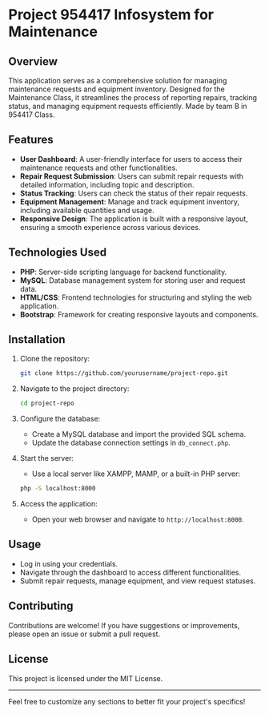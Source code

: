 
# Project 954417 Infosystem for Maintenance

## Overview

This application serves as a comprehensive solution for managing maintenance requests and equipment inventory. Designed for the Maintenance Class, it streamlines the process of reporting repairs, tracking status, and managing equipment requests efficiently.
Made by team B in 954417 Class.

## Features

- **User Dashboard**: A user-friendly interface for users to access their maintenance requests and other functionalities.
- **Repair Request Submission**: Users can submit repair requests with detailed information, including topic and description.
- **Status Tracking**: Users can check the status of their repair requests.
- **Equipment Management**: Manage and track equipment inventory, including available quantities and usage.
- **Responsive Design**: The application is built with a responsive layout, ensuring a smooth experience across various devices.

## Technologies Used

- **PHP**: Server-side scripting language for backend functionality.
- **MySQL**: Database management system for storing user and request data.
- **HTML/CSS**: Frontend technologies for structuring and styling the web application.
- **Bootstrap**: Framework for creating responsive layouts and components.

## Installation

1. Clone the repository:
   ```bash
   git clone https://github.com/yourusername/project-repo.git
   ```
2. Navigate to the project directory:
   ```bash
   cd project-repo
   ```
3. Configure the database:
   - Create a MySQL database and import the provided SQL schema.
   - Update the database connection settings in `db_connect.php`.

4. Start the server:
   - Use a local server like XAMPP, MAMP, or a built-in PHP server:
   ```bash
   php -S localhost:8000
   ```

5. Access the application:
   - Open your web browser and navigate to `http://localhost:8000`.

## Usage

- Log in using your credentials.
- Navigate through the dashboard to access different functionalities.
- Submit repair requests, manage equipment, and view request statuses.

## Contributing

Contributions are welcome! If you have suggestions or improvements, please open an issue or submit a pull request.

## License

This project is licensed under the MIT License.

---

Feel free to customize any sections to better fit your project's specifics!

